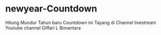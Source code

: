 # newyear-Countdown
Hitung Mundur Tahun baru
Countdown ini Tayang di Channel livestream Youtube channel Giffari L Bimantara
